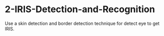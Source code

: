 # 2-IRIS-Detection-and-Recognition
Use a skin detection and border detection technique for detect eye to get IRIS.
